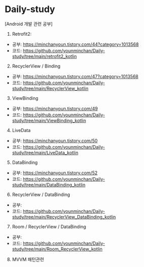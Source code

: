 # Daily-study
[Android 개발 관련 공부]

1. Retrofit2: 
- 공부: https://minchanyoun.tistory.com/44?category=1013568
- 코드: https://github.com/younminchan/Daily-study/tree/main/retrofit2_kotlin

2. RecyclerView / Binding
- 공부: https://minchanyoun.tistory.com/47?category=1013568
- 코드: https://github.com/younminchan/Daily-study/tree/main/RecyclerView_kotlin

3. ViewBinding
- 공부: https://minchanyoun.tistory.com/49
- 코드: https://github.com/younminchan/Daily-study/tree/main/ViewBinding_kotlin

4. LiveData
- 공부: https://minchanyoun.tistory.com/50
- 코드: https://github.com/younminchan/Daily-study/tree/main/LiveData_kotlin

5. DataBinding
- 공부: https://minchanyoun.tistory.com/52
- 코드: https://github.com/younminchan/Daily-study/tree/main/DataBinding_kotlin

6. RecyclerView / DataBinding
- 공부: 
- 코드: https://github.com/younminchan/Daily-study/tree/main/RecyclerView_DataBinding_kotlin


7. Room / RecyclerView / DataBinding
- 공부:
- 코드: https://github.com/younminchan/Daily-study/tree/main/Room_RecyclerView_kotlin

8. MVVM 패턴관련
